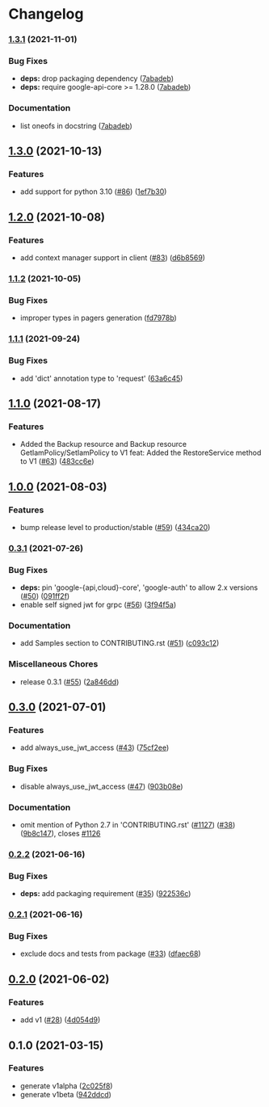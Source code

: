 # Changelog

### [1.3.1](https://www.github.com/googleapis/python-dataproc-metastore/compare/v1.3.0...v1.3.1) (2021-11-01)


### Bug Fixes

* **deps:** drop packaging dependency ([7abadeb](https://www.github.com/googleapis/python-dataproc-metastore/commit/7abadeb6de0d3e7e45f6d38eeac7abc9a76bca24))
* **deps:** require google-api-core >= 1.28.0 ([7abadeb](https://www.github.com/googleapis/python-dataproc-metastore/commit/7abadeb6de0d3e7e45f6d38eeac7abc9a76bca24))


### Documentation

* list oneofs in docstring ([7abadeb](https://www.github.com/googleapis/python-dataproc-metastore/commit/7abadeb6de0d3e7e45f6d38eeac7abc9a76bca24))

## [1.3.0](https://www.github.com/googleapis/python-dataproc-metastore/compare/v1.2.0...v1.3.0) (2021-10-13)


### Features

* add support for python 3.10 ([#86](https://www.github.com/googleapis/python-dataproc-metastore/issues/86)) ([1ef7b30](https://www.github.com/googleapis/python-dataproc-metastore/commit/1ef7b30871217713eb7be9294044ebe5fa72909a))

## [1.2.0](https://www.github.com/googleapis/python-dataproc-metastore/compare/v1.1.2...v1.2.0) (2021-10-08)


### Features

* add context manager support in client ([#83](https://www.github.com/googleapis/python-dataproc-metastore/issues/83)) ([d6b8569](https://www.github.com/googleapis/python-dataproc-metastore/commit/d6b85696e21df07a63c93f5e993972fba157aa77))

### [1.1.2](https://www.github.com/googleapis/python-dataproc-metastore/compare/v1.1.1...v1.1.2) (2021-10-05)


### Bug Fixes

* improper types in pagers generation ([fd7978b](https://www.github.com/googleapis/python-dataproc-metastore/commit/fd7978b1e2552dd47ea4ecf109d6266d165766b9))

### [1.1.1](https://www.github.com/googleapis/python-dataproc-metastore/compare/v1.1.0...v1.1.1) (2021-09-24)


### Bug Fixes

* add 'dict' annotation type to 'request' ([63a6c45](https://www.github.com/googleapis/python-dataproc-metastore/commit/63a6c4551c9e68502379a1efdd0d00cfab529633))

## [1.1.0](https://www.github.com/googleapis/python-dataproc-metastore/compare/v1.0.0...v1.1.0) (2021-08-17)


### Features

* Added the Backup resource and Backup resource GetIamPolicy/SetIamPolicy to V1 feat: Added the RestoreService method to V1 ([#63](https://www.github.com/googleapis/python-dataproc-metastore/issues/63)) ([483cc6e](https://www.github.com/googleapis/python-dataproc-metastore/commit/483cc6e90eff74e746adcb2e5ea67decc64aa217))

## [1.0.0](https://www.github.com/googleapis/python-dataproc-metastore/compare/v0.3.1...v1.0.0) (2021-08-03)


### Features

* bump release level to production/stable ([#59](https://www.github.com/googleapis/python-dataproc-metastore/issues/59)) ([434ca20](https://www.github.com/googleapis/python-dataproc-metastore/commit/434ca203c9ffad48f96d6a8c45de81a5ec74bd2b))

### [0.3.1](https://www.github.com/googleapis/python-dataproc-metastore/compare/v0.3.0...v0.3.1) (2021-07-26)


### Bug Fixes

* **deps:** pin 'google-{api,cloud}-core', 'google-auth' to allow 2.x versions ([#50](https://www.github.com/googleapis/python-dataproc-metastore/issues/50)) ([091ff2f](https://www.github.com/googleapis/python-dataproc-metastore/commit/091ff2fa0cc9413c99cb3c17a18af9de131bca01))
* enable self signed jwt for grpc ([#56](https://www.github.com/googleapis/python-dataproc-metastore/issues/56)) ([3f94f5a](https://www.github.com/googleapis/python-dataproc-metastore/commit/3f94f5adb30d4e9a6e28424259a9a26b78429740))


### Documentation

* add Samples section to CONTRIBUTING.rst ([#51](https://www.github.com/googleapis/python-dataproc-metastore/issues/51)) ([c093c12](https://www.github.com/googleapis/python-dataproc-metastore/commit/c093c1282e832f3d7a027d63be1b55017bcec9ff))


### Miscellaneous Chores

* release 0.3.1 ([#55](https://www.github.com/googleapis/python-dataproc-metastore/issues/55)) ([2a846dd](https://www.github.com/googleapis/python-dataproc-metastore/commit/2a846ddef298a09baf7ff27331cd438f8f7113ee))

## [0.3.0](https://www.github.com/googleapis/python-dataproc-metastore/compare/v0.2.2...v0.3.0) (2021-07-01)


### Features

* add always_use_jwt_access ([#43](https://www.github.com/googleapis/python-dataproc-metastore/issues/43)) ([75cf2ee](https://www.github.com/googleapis/python-dataproc-metastore/commit/75cf2ee2204211be6f43d94bf78cfa7f02ba1976))


### Bug Fixes

* disable always_use_jwt_access ([#47](https://www.github.com/googleapis/python-dataproc-metastore/issues/47)) ([903b08e](https://www.github.com/googleapis/python-dataproc-metastore/commit/903b08e9436691a92f5557d3e8a0a49612d4d8db))


### Documentation

* omit mention of Python 2.7 in 'CONTRIBUTING.rst' ([#1127](https://www.github.com/googleapis/python-dataproc-metastore/issues/1127)) ([#38](https://www.github.com/googleapis/python-dataproc-metastore/issues/38)) ([9b8c147](https://www.github.com/googleapis/python-dataproc-metastore/commit/9b8c14739b9cb5d02f9372d952acf099712f9826)), closes [#1126](https://www.github.com/googleapis/python-dataproc-metastore/issues/1126)

### [0.2.2](https://www.github.com/googleapis/python-dataproc-metastore/compare/v0.2.1...v0.2.2) (2021-06-16)


### Bug Fixes

* **deps:** add packaging requirement ([#35](https://www.github.com/googleapis/python-dataproc-metastore/issues/35)) ([922536c](https://www.github.com/googleapis/python-dataproc-metastore/commit/922536c93fe70eb0052843c6cb9f9a7c91046a81))

### [0.2.1](https://www.github.com/googleapis/python-dataproc-metastore/compare/v0.2.0...v0.2.1) (2021-06-16)


### Bug Fixes

* exclude docs and tests from package ([#33](https://www.github.com/googleapis/python-dataproc-metastore/issues/33)) ([dfaec68](https://www.github.com/googleapis/python-dataproc-metastore/commit/dfaec68833ded607fd0514d73b10e0d33dc26c72))

## [0.2.0](https://www.github.com/googleapis/python-dataproc-metastore/compare/v0.1.0...v0.2.0) (2021-06-02)


### Features

* add v1 ([#28](https://www.github.com/googleapis/python-dataproc-metastore/issues/28)) ([4d054d9](https://www.github.com/googleapis/python-dataproc-metastore/commit/4d054d92fed4296883e5ae09b99d57bd74d68fb4))

## 0.1.0 (2021-03-15)


### Features

* generate v1alpha ([2c025f8](https://www.github.com/googleapis/python-dataproc-metastore/commit/2c025f80c7791ef864ce2bf655429e1ecf40d288))
* generate v1beta ([942ddcd](https://www.github.com/googleapis/python-dataproc-metastore/commit/942ddcd6ddd18bd6d79cf2c57685a743ea35a376))
